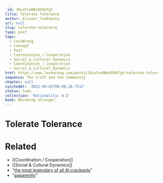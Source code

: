 ```yaml
---
_id: JKxxFseBWz8SHkTgt
title: Tolerate Tolerance
author: Eliezer_Yudkowsky
url: null
slug: tolerate-tolerance
type: post
tags:
  - LessWrong
  - Concept
  - Post
  - Coordination_/ Cooperation
  - Social_& Cultural Dynamics
  - Coordination_/_Cooperation
  - Social_&_Cultural_Dynamics
href: https://www.lesswrong.com/posts/JKxxFseBWz8SHkTgt/tolerate-tolerance
sequence: The Craft and the Community
chapter: null
synchedAt: '2022-09-01T09:08:18.751Z'
status: todo
collection: 'Rationality: A-Z'
book: Becoming Stronger
---
```


# Tolerate Tolerance


# Related

- [[Coordination / Cooperation]]
- [[Social & Cultural Dynamics]]
- "[the most legendary of all AI crackpots](http://tiny.cc/iGfkW)"
- "[apparently](http://tiny.cc/iGfkW#x1-190002.3.1)"